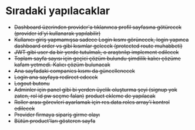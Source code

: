 # Sıradaki yapılacaklar

- ~~Dashboard üzerinden provider'a tıklanınca profil sayfasına götürecek (provider id'yi kullanarak yapılabilir)~~
- ~~Kullanıcı giriş yapmamışsa sadece Login kısmı görünecek, login yapınca dashboard order vs gibi kısımlar gelecek (protected route muhabbeti)~~
- ~~JWT gibi user da bir yerde tutulmalı, o araştırılıp implement edilecek~~
- ~~Toplam sayfa sayısı için geçici çözüm bulundu şimdilik kalıcı çözüme kafam yetmedi. Kalıcı çözüm bulunacak~~
- ~~Ana sayfadaki companies kısmı da güncellenecek~~
- ~~Login ana sayfaya redirect edecek~~
- ~~Logout butonu~~
- ~~Adminler için panel gibi bi yerden üyelik oluşturma şeyi (signup yok zaten, rol id pw seçme falan)~~ ~~product ekleme de yapılacak~~
- ~~Roller arası görevleri ayarlamak için res.data.roles array'i kontrol edilecek~~
- ~~Provider firmaya sipariş girme olayı~~
- ~~Bütün product'ları gösteren sayfa~~
